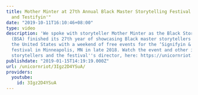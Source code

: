 ```yaml
---
title: Mother Minter at 27th Annual Black Master Storytelling Festival "Signifyin'
  and Testifyin'"
date: "2019-10-11T16:10:46+08:00"
type: video
description: 'We spoke with storyteller Mother Minter as the Black Storytellers Alliance
  (BSA) finished its 27th year of showcasing Black master storytellers from around
  the United States with a weekend of free events for the ‘Signifyin & Testifyin’
  festival in Minneapolis, MN in late 2018. Watch the event and other interviews with
  storytellers and the festival''s director, here: https://unicornriot.ninja/2019/sharing-black-history-one-story-at-a-time-festival-reaches-27-years/'
publishdate: "2019-01-15T14:19:19.000Z"
url: /unicornriot/3Igz2D4YSuA/
providers:
  youtube:
    id: 3Igz2D4YSuA
---
```

